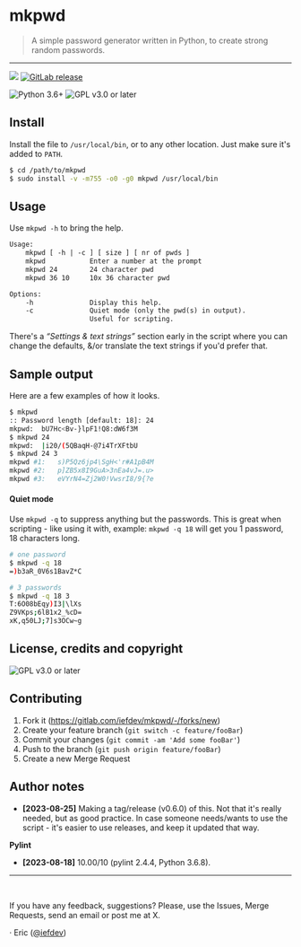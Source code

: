 # mkpwd

> A simple password generator written in Python, to create strong random passwords.

- - -

[![][mainBadge]][main] [![GitLab release][latestBadge]][latest]

![][pythonVersion] ![][licenseBadge]


## Install

Install the file to `/usr/local/bin`, or to any other location. Just make sure it's added to `PATH`.

```bash
$ cd /path/to/mkpwd
$ sudo install -v -m755 -o0 -g0 mkpwd /usr/local/bin
```

## Usage

Use `mkpwd -h` to bring the help.

```txt
Usage:
    mkpwd [ -h | -c ] [ size ] [ nr of pwds ]
    mkpwd           Enter a number at the prompt
    mkpwd 24        24 character pwd
    mkpwd 36 10     10x 36 character pwd

Options:
    -h              Display this help.
    -c              Quiet mode (only the pwd(s) in output).
                    Useful for scripting.
```

There's a _“Settings & text strings”_ section early in the script where you can change the defaults, &/or translate the text strings if you'd prefer that.


## Sample output

Here are a few examples of how it looks.

```bash
$ mkpwd
:: Password length [default: 18]: 24
mkpwd:  bU7Hc<Bv-}lpF1!Q8:dW6f3M
$ mkpwd 24
mkpwd:  |i20/(5QBaqH-@7i4TrXFtbU
$ mkpwd 24 3
mkpwd #1:   s)P5Qz6jp4\SgH<'r#A1pB4M
mkpwd #2:   p]ZB5x8I9GuA>3nEa4vJ=.u>
mkpwd #3:   eVYrN4=Zj2W0!VwsrI8/9{?e
```


#### Quiet mode

Use `mkpwd -q` to suppress anything but the passwords. This is great when scripting - like using it with, example: `mkpwd -q 18` will get you 1 password, 18 characters long.

```bash
# one password
$ mkpwd -q 18
=)b3aR_0V6s1BavZ*C

# 3 passwords
$ mkpwd -q 18 3
T:6O08bEqy)I3|\lXs
Z9VKps;6lB1x2_%cD=
xK,q50LJ;7]s3OCw~g
```


## License, credits and copyright

![][licenseBadge]


## Contributing

1. Fork it (<https://gitlab.com/iefdev/mkpwd/-/forks/new>)
2. Create your feature branch (`git switch -c feature/fooBar`)
3. Commit your changes (`git commit -am 'Add some fooBar'`)
4. Push to the branch (`git push origin feature/fooBar`)
5. Create a new Merge Request


## Author notes

-   **[2023-08-25]** Making a tag/release (v0.6.0) of this. Not that it's really needed,
    but as good practice. In case someone needs/wants to use the script - it's easier to use
    releases, and keep it updated that way.

**Pylint**

-   **[2023-08-18]** 10.00/10 (pylint 2.4.4, Python 3.6.8).

- - -

 

If you have any feedback, suggestions? Please, use the Issues, Merge Requests, send an email or post me at X.

· Eric ([@iefdev][x])

<!-- Markdown: link & image dfn's -->
[pythonVersion]: https://img.shields.io/badge/python-3.6+-FFD343.svg?logo=python&logoColor=FFD343&labelColor=3D75AD&style=plastic "Python 3.6+"
[licenseBadge]: https://img.shields.io/badge/license-GPL--3.0--or--later-C00?style=plastic "GPL v3.0 or later"
[mainBadge]: https://img.shields.io/badge/main-v1.99-778899.svg?logo=gitlab&style=plastic
[main]: https://gitlab.com/iefdev/mkpwd/ "main branch"
[latestBadge]: https://img.shields.io/badge/latest-v0.6.0-blue.svg?logo=gitlab&style=plastic
[latest]: https://gitlab.com/iefdev/mkpwd/-/releases/ "Latest tag/release"
[x]: https://twitter.com/iefdev


